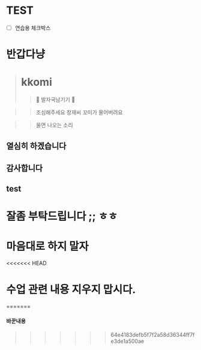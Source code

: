 # TEST
- [ ] 연습용 체크박스

# 반갑다냥
># kkomi
>> 🐾 발자국남기기 🐾

>>조심해주세요 창재씨
>>꼬미가 물어버려요

  
>> 물면 나오는 소리  
## 열심히 하겠습니다  
## 감사합니다
## test
# 잘좀 부탁드립니다 ;; ㅎㅎ
# 마음대로 하지 말자
<<<<<<< HEAD
# 수업 관련 내용 지우지 맙시다.
=======
#### 바꾼내용
>>>>>>> 64e4183defb5f7f2a58d36344ff7fe3de1a500ae
